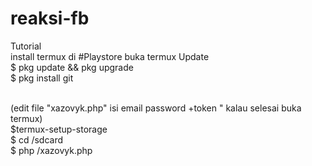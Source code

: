 # reaksi-fb


Tutorial
<br>
install termux di #Playstore buka termux Update
<br>
$ pkg update && pkg upgrade
<br>
$ pkg install git
<br>

<br>
 (edit file "xazovyk.php" isi email password +token " kalau selesai buka termux)
<br>
$termux-setup-storage 
<br>
$ cd /sdcard 
<br>
$ php /xazovyk.php
<br>
